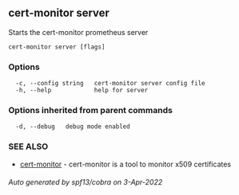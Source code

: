 ## cert-monitor server

Starts the cert-monitor prometheus server

```
cert-monitor server [flags]
```

### Options

```
  -c, --config string   cert-monitor server config file
  -h, --help            help for server
```

### Options inherited from parent commands

```
  -d, --debug   debug mode enabled
```

### SEE ALSO

* [cert-monitor](cert-monitor.md)	 - cert-monitor is a tool to monitor x509 certificates

###### Auto generated by spf13/cobra on 3-Apr-2022
